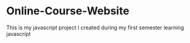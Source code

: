 # Online-Course-Website
This is my javascript project I created during my first semester learning javascript
